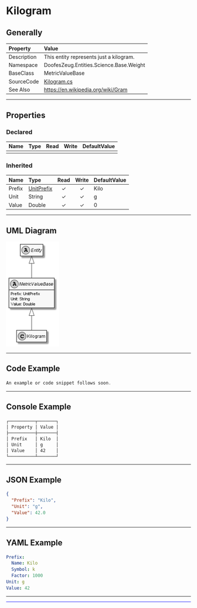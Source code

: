 ﻿# Kilogram

## Generally

|Property|Value|
|:-|:-|
|Description|This entity represents just a kilogram.|
|Namespace|DoofesZeug.Entities.Science.Base.Weight|
|BaseClass|MetricValueBase|
|SourceCode|[Kilogram.cs](../../../../DoofesZeug.Library/Src/Entities/Science/Base/Weight/Kilogram.cs)|
|See Also|https://en.wikipedia.org/wiki/Gram|

---

## Properties

### Declared

|Name|Type|Read|Write|DefaultValue|
|:---|:---|:--:|:---:|:-----------|
|    |    |    |     |            |

### Inherited

|Name|Type|Read|Write|DefaultValue|
|:---|:---|:--:|:---:|:-----------|
|Prefix|[UnitPrefix](../../Entities/DoofesZeug.Datatypes.Misc/UnitPrefix.md)|&#x2713;|&#x2713;|Kilo|
|Unit|String|&#x2713;|&#x2713;|g|
|Value|Double|&#x2713;|&#x2713;|0|

---

## UML Diagram

![Kilogram.png](./Kilogram.png "Kilogram")

---

## Code Example

```cs
An example or code snippet follows soon.
```

---

## Console Example

```console
┌──────────┬───────┐
│ Property │ Value │
├──────────┼───────┤
│ Prefix   │ Kilo  │
│ Unit     │ g     │
│ Value    │ 42    │
└──────────┴───────┘
```

---

## JSON Example

```json
{
  "Prefix": "Kilo",
  "Unit": "g",
  "Value": 42.0
}
```

---

## YAML Example

```yaml
Prefix:
  Name: Kilo
  Symbol: k
  Factor: 1000
Unit: g
Value: 42
```

---

<hr style="background: blue;" />

